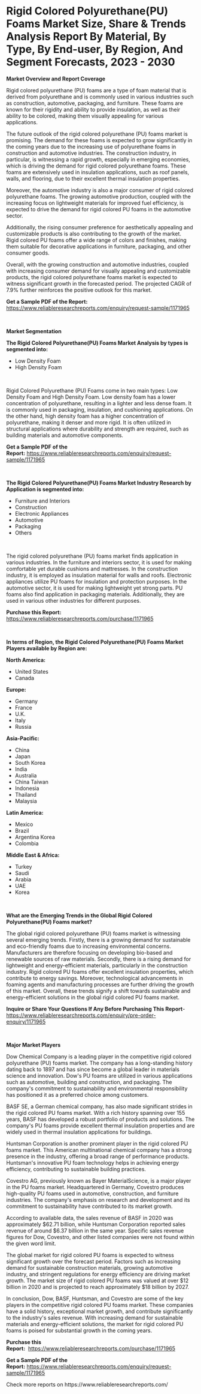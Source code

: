 <p><h1>Rigid Colored Polyurethane(PU) Foams Market Size, Share & Trends Analysis Report By Material, By Type, By End-user, By Region, And Segment Forecasts, 2023 - 2030</h1></p><p><strong>Market Overview and Report Coverage</strong></p>
<p><p>Rigid colored polyurethane (PU) foams are a type of foam material that is derived from polyurethane and is commonly used in various industries such as construction, automotive, packaging, and furniture. These foams are known for their rigidity and ability to provide insulation, as well as their ability to be colored, making them visually appealing for various applications.</p><p>The future outlook of the rigid colored polyurethane (PU) foams market is promising. The demand for these foams is expected to grow significantly in the coming years due to the increasing use of polyurethane foams in construction and automotive industries. The construction industry, in particular, is witnessing a rapid growth, especially in emerging economies, which is driving the demand for rigid colored polyurethane foams. These foams are extensively used in insulation applications, such as roof panels, walls, and flooring, due to their excellent thermal insulation properties.</p><p>Moreover, the automotive industry is also a major consumer of rigid colored polyurethane foams. The growing automotive production, coupled with the increasing focus on lightweight materials for improved fuel efficiency, is expected to drive the demand for rigid colored PU foams in the automotive sector.</p><p>Additionally, the rising consumer preference for aesthetically appealing and customizable products is also contributing to the growth of the market. Rigid colored PU foams offer a wide range of colors and finishes, making them suitable for decorative applications in furniture, packaging, and other consumer goods.</p><p>Overall, with the growing construction and automotive industries, coupled with increasing consumer demand for visually appealing and customizable products, the rigid colored polyurethane foams market is expected to witness significant growth in the forecasted period. The projected CAGR of 7.9% further reinforces the positive outlook for this market.</p></p>
<p><strong>Get a Sample PDF of the Report:</strong> <a href="https://www.reliableresearchreports.com/enquiry/request-sample/1171965">https://www.reliableresearchreports.com/enquiry/request-sample/1171965</a></p>
<p>&nbsp;</p>
<p><strong>Market Segmentation</strong></p>
<p><strong>The Rigid Colored Polyurethane(PU) Foams Market Analysis by types is segmented into:</strong></p>
<p><ul><li>Low Density Foam</li><li>High Density Foam</li></ul></p>
<p>&nbsp;</p>
<p><p>Rigid Colored Polyurethane (PU) Foams come in two main types: Low Density Foam and High Density Foam. Low density foam has a lower concentration of polyurethane, resulting in a lighter and less dense foam. It is commonly used in packaging, insulation, and cushioning applications. On the other hand, high density foam has a higher concentration of polyurethane, making it denser and more rigid. It is often utilized in structural applications where durability and strength are required, such as building materials and automotive components.</p></p>
<p><strong>Get a Sample PDF of the Report:</strong>&nbsp;<a href="https://www.reliableresearchreports.com/enquiry/request-sample/1171965">https://www.reliableresearchreports.com/enquiry/request-sample/1171965</a></p>
<p>&nbsp;</p>
<p><strong>The Rigid Colored Polyurethane(PU) Foams Market Industry Research by Application is segmented into:</strong></p>
<p><ul><li>Furniture and Interiors</li><li>Construction</li><li>Electronic Appliances</li><li>Automotive</li><li>Packaging</li><li>Others</li></ul></p>
<p>&nbsp;</p>
<p><p>The rigid colored polyurethane (PU) foams market finds application in various industries. In the furniture and interiors sector, it is used for making comfortable yet durable cushions and mattresses. In the construction industry, it is employed as insulation material for walls and roofs. Electronic appliances utilize PU foams for insulation and protection purposes. In the automotive sector, it is used for making lightweight yet strong parts. PU foams also find application in packaging materials. Additionally, they are used in various other industries for different purposes.</p></p>
<p><strong>Purchase this Report:</strong>&nbsp; <a href="https://www.reliableresearchreports.com/purchase/1171965">https://www.reliableresearchreports.com/purchase/1171965</a></p>
<p>&nbsp;</p>
<p><strong>In terms of Region, the Rigid Colored Polyurethane(PU) Foams Market Players available by Region are:</strong></p>
<p>
    <p> <strong> North America: </strong>
        <ul>
            <li>United States</li>
            <li>Canada</li>
        </ul>
        </p> 
    <p> <strong> Europe: </strong>
        <ul>
            <li>Germany</li>
            <li>France</li>
            <li>U.K.</li>
            <li>Italy</li>
            <li>Russia</li>
        </ul>
        </p> 
    <p> <strong> Asia-Pacific: </strong>
        <ul>
            <li>China</li>
            <li>Japan</li>
            <li>South Korea</li>
            <li>India</li>
            <li>Australia</li>
            <li>China Taiwan</li>
            <li>Indonesia</li>
            <li>Thailand</li>
            <li>Malaysia</li>
        </ul>
        </p> 
    <p> <strong> Latin America: </strong>
        <ul>
            <li>Mexico</li>
            <li>Brazil</li>
            <li>Argentina Korea</li>
            <li>Colombia</li>
        </ul>
        </p> 
    <p> <strong> Middle East & Africa: </strong>
        <ul>
            <li>Turkey</li>
            <li>Saudi</li>
            <li>Arabia</li>
            <li>UAE</li>
            <li>Korea</li>
        </ul>
    </p>
    </p>
<p>&nbsp;</p>
<p><strong>What are the Emerging Trends in the Global Rigid Colored Polyurethane(PU) Foams market?</strong></p>
<p><p>The global rigid colored polyurethane (PU) foams market is witnessing several emerging trends. Firstly, there is a growing demand for sustainable and eco-friendly foams due to increasing environmental concerns. Manufacturers are therefore focusing on developing bio-based and renewable sources of raw materials. Secondly, there is a rising demand for lightweight and energy-efficient materials, particularly in the construction industry. Rigid colored PU foams offer excellent insulation properties, which contribute to energy savings. Moreover, technological advancements in foaming agents and manufacturing processes are further driving the growth of this market. Overall, these trends signify a shift towards sustainable and energy-efficient solutions in the global rigid colored PU foams market.</p></p>
<p><strong>Inquire or Share Your Questions If Any Before Purchasing This Report</strong>- <a href="https://www.reliableresearchreports.com/enquiry/pre-order-enquiry/1171965">https://www.reliableresearchreports.com/enquiry/pre-order-enquiry/1171965</a></p>
<p>&nbsp;</p>
<p><strong>Major Market Players</strong></p>
<p><p>Dow Chemical Company is a leading player in the competitive rigid colored polyurethane (PU) foams market. The company has a long-standing history dating back to 1897 and has since become a global leader in materials science and innovation. Dow's PU foams are utilized in various applications such as automotive, building and construction, and packaging. The company's commitment to sustainability and environmental responsibility has positioned it as a preferred choice among customers.</p><p>BASF SE, a German chemical company, has also made significant strides in the rigid colored PU foams market. With a rich history spanning over 155 years, BASF has developed a robust portfolio of products and solutions. The company's PU foams provide excellent thermal insulation properties and are widely used in thermal insulation applications for buildings.</p><p>Huntsman Corporation is another prominent player in the rigid colored PU foams market. This American multinational chemical company has a strong presence in the industry, offering a broad range of performance products. Huntsman's innovative PU foam technology helps in achieving energy efficiency, contributing to sustainable building practices.</p><p>Covestro AG, previously known as Bayer MaterialScience, is a major player in the PU foams market. Headquartered in Germany, Covestro produces high-quality PU foams used in automotive, construction, and furniture industries. The company's emphasis on research and development and its commitment to sustainability have contributed to its market growth.</p><p>According to available data, the sales revenue of BASF in 2020 was approximately $62.71 billion, while Huntsman Corporation reported sales revenue of around $6.37 billion in the same year. Specific sales revenue figures for Dow, Covestro, and other listed companies were not found within the given word limit.</p><p>The global market for rigid colored PU foams is expected to witness significant growth over the forecast period. Factors such as increasing demand for sustainable construction materials, growing automotive industry, and stringent regulations for energy efficiency are driving market growth. The market size of rigid colored PU foams was valued at over $12 billion in 2020 and is projected to reach approximately $18 billion by 2027.</p><p>In conclusion, Dow, BASF, Huntsman, and Covestro are some of the key players in the competitive rigid colored PU foams market. These companies have a solid history, exceptional market growth, and contribute significantly to the industry's sales revenue. With increasing demand for sustainable materials and energy-efficient solutions, the market for rigid colored PU foams is poised for substantial growth in the coming years.</p></p>
<p><strong>Purchase this Report:</strong>&nbsp;&nbsp;<a href="https://www.reliableresearchreports.com/purchase/1171965">https://www.reliableresearchreports.com/purchase/1171965</a></p>
<p></p>
<p><strong>Get a Sample PDF of the Report:</strong>&nbsp;<a href="https://www.reliableresearchreports.com/enquiry/request-sample/1171965">https://www.reliableresearchreports.com/enquiry/request-sample/1171965</a></p>
<p>Check more reports on https://www.reliableresearchreports.com/</p>